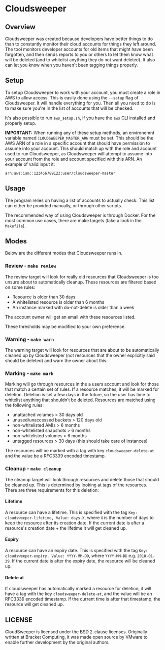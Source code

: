 # Cloudsweeper

## Overview
Cloudsweeper was created because developers have better things to do than to constantly monitor their cloud accounts for things they left around. The tool monitors developer accounts for old items that might have been forgotten, and then sends reports to you or others to let them know what will be deleted (and to whitelist anything they do not want deleted).  It also can let you know when you haven't been tagging things properly.  


## Setup
To setup Cloudsweeper to work with your account, you must create a role in AWS to allow access. This is easily done using the `--setup` flag of Cloudsweeper. It will handle everything for you. Then all you need to do is to make sure you're in the list of accounts that will be checked. 

It's also possible to run `aws_setup.sh`, if you have the `aws` CLI installed and properly setup.

**IMPORTANT:** When running any of these setup methods, an environemnt variable named `CLOUDSWEEPER_MASTER_ARN` must be set. This should be the AWS ARN of a role in a specific account that should have permission to assume into your account. This should match up with the role and account used to run Cloudsweeper, as Cloudsweeper will attempt to assume into your account from the role and account specified with this ARN. An example of valid input it:
```
arn:aws:iam::123456789123:user/cloudsweeper-master
```

## Usage
The program relies on having a list of accounts to actually check. This list can either be provided manually, or through other scripts.

The recommended way of using Cloudsweeper is through Docker. For the most common use cases, there are make targets (take a look in the `Makefile`).

## Modes
Below are the different modes that Cloudsweeper runs in.

### Review - `make review`
The review target will look for really old resources that Cloudsweeper is too unsure about to automatically cleanup. These resources are filtered based on some rules:
- Resource is older than 30 days
- A whitelisted resource is older than 6 months
- An instance marked with do-not-delete is older than a week

The account owner will get an email with these resources listed.

These thresholds may be modified to your own preference.

### Warning - `make warn`
The warning target will look for resources that are about to be automatically cleaned up by Cloudsweeper (not resources that the owner explicitly said should be deleted) and warn the owner about this.

### Marking - `make mark`
Marking will go through resources in the a users account and look for those that match a certain set of rules. If a resource matches, it will be marked for deletion. Deletion is set a few days in the future, so the user has time to whitelist anything that shouldn't be deleted. Resources are matched using the following rules:
- unattached volumes > 30 days old
- unused/unaccessed buckets > 120 days old
- non-whitelisted AMIs > 6 months
- non-whitelisted snapshots > 6 months
- non-whitelisted volumes > 6 months
- untagged resources > 30 days (this should take care of instances)

The resources will be marked with a tag with key `cloudsweeper-delete-at` and the value be a RFC3339 encoded timestamp.

### Cleanup - `make cleanup`
The cleanup target will look through resources and delete those that should be cleaned up. This is determined by looking at tags of the resources. There are three requirements for this deletion:
#### Lifetime
A resource can have a lifetime. This is specified with the tag `Key: cloudsweeper-lifetime, Value: days-X`, where `X` is the number of days to keep the resource after its creation date. If the current date is after a resource's creation date + the lifetime it will get cleaned up.
#### Expiry
A resource can have an expiry date. This is specified with the tag `Key: cloudsweeper-expiry, Value: YYYY-MM-DD`, where `YYYY-MM-DD` e.g. `2018-01-29`. If the current date is after the expiry date, the resource will be cleaned up.
#### Delete at
If cloudsweeper has automatically marked a resource for deletion, it will have a tag with the key `cloudsweeper-delete-at`, and the value will be an RFC3339 encoded timestamp. If the current time is after that timestamp, the resource will get cleaned up.

## LICENSE
CloudSweeper is licensed under the BSD 2-clause licenses. Originally written
at Bracket Computing, it was made open source by VMware to enable further
development by the original authors.
